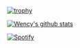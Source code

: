 [![trophy](https://github-profile-trophy.vercel.app/?username=deadmantfa&theme=onedark)](https://github.com/ryo-ma/github-profile-trophy)

[![Wency's github stats](https://github-readme-stats.vercel.app/api?username=deadmantfa)](https://github.com/deadmantfa/deadmantfa)

[![Spotify](https://novatorem.vercel.app/api/spotify)](https://open.spotify.com/user/deadmantfa)
